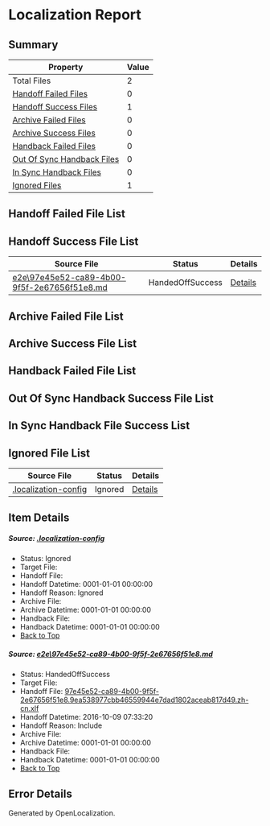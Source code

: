 # <a name='report-top'></a> Localization Report

## Summary
 Property | Value 
 -------- | ----- 
 Total Files | 2
[ Handoff Failed Files ](#handoff-failed-list)| 0
[ Handoff Success Files ](#handoff-success-list)| 1
[ Archive Failed Files ](#archive-failed-list)| 0
[ Archive Success Files ](#archive-success-list)| 0
[ Handback Failed Files ](#handback-failed-list)| 0
[ Out Of Sync Handback Files ](#outofsync-handback-success-list)| 0
[ In Sync Handback Files ](#insync-handback-success-list)| 0
[ Ignored Files ](#ignored-list)| 1

## <a name='handoff-failed-list'></a> Handoff Failed File List

## <a name='handoff-success-list'></a> Handoff Success File List
 Source File | Status | Details 
 ----------- | ------ | ------- 
 [e2e\97e45e52-ca89-4b00-9f5f-2e67656f51e8.md](https://github.com/OpenLocalizationTestOrg/ol-test0/blob/24e68abe9881fcc8ba77096d333d12edc5f965b4/e2e/97e45e52-ca89-4b00-9f5f-2e67656f51e8.md) | HandedOffSuccess | [Details](#c73159e850349918d1f1d2b1923dd0df30be4a3d1)

## <a name='archive-failed-list'></a> Archive Failed File List

## <a name='archive-success-list'></a> Archive Success File List

## <a name='handback-failed-list'></a> Handback Failed File List

## <a name='outofsync-handback-success-list'></a> Out Of Sync Handback Success File List

## <a name='insync-handback-success-list'></a> In Sync Handback File Success List

## <a name='ignored-list'></a> Ignored File List
 Source File | Status | Details 
 ----------- | ------ | ------- 
 [.localization-config](https://github.com/OpenLocalizationTestOrg/ol-test0/blob/24e68abe9881fcc8ba77096d333d12edc5f965b4/.localization-config) | Ignored | [Details](#c268a05ecaa7ec85942ed632c29928ee5bd6da8d0)

## Item Details
##### <a name='c268a05ecaa7ec85942ed632c29928ee5bd6da8d0'></a> Source: [.localization-config](https://github.com/OpenLocalizationTestOrg/ol-test0/blob/24e68abe9881fcc8ba77096d333d12edc5f965b4/.localization-config)
* Status: Ignored
* Target File: 
* Handoff File: 
* Handoff Datetime: 0001-01-01 00:00:00
* Handoff Reason: Ignored
* Archive File: 
* Archive Datetime: 0001-01-01 00:00:00
* Handback File: 
* Handback Datetime: 0001-01-01 00:00:00
* [Back to Top](#report-top)

##### <a name='c73159e850349918d1f1d2b1923dd0df30be4a3d1'></a> Source: [e2e\97e45e52-ca89-4b00-9f5f-2e67656f51e8.md](https://github.com/OpenLocalizationTestOrg/ol-test0/blob/24e68abe9881fcc8ba77096d333d12edc5f965b4/e2e/97e45e52-ca89-4b00-9f5f-2e67656f51e8.md)
* Status: HandedOffSuccess
* Target File: 
* Handoff File: [97e45e52-ca89-4b00-9f5f-2e67656f51e8.9ea538977cbb46559944e7dad1802aceab817d49.zh-cn.xlf](https://github.com/OpenLocalizationTestOrg/ol-test0-handoff/blob/22d0f91be4bb22e45d11616a7f9d1e6b315136be/ol-handoff/OpenLocalizationTestOrg/ol-test0-zhcn/qimu/ht/97e45e52-ca89-4b00-9f5f-2e67656f51e8.9ea538977cbb46559944e7dad1802aceab817d49.zh-cn.xlf)
* Handoff Datetime: 2016-10-09 07:33:20
* Handoff Reason: Include
* Archive File: 
* Archive Datetime: 0001-01-01 00:00:00
* Handback File: 
* Handback Datetime: 0001-01-01 00:00:00
* [Back to Top](#report-top)


## Error Details

Generated by OpenLocalization.
